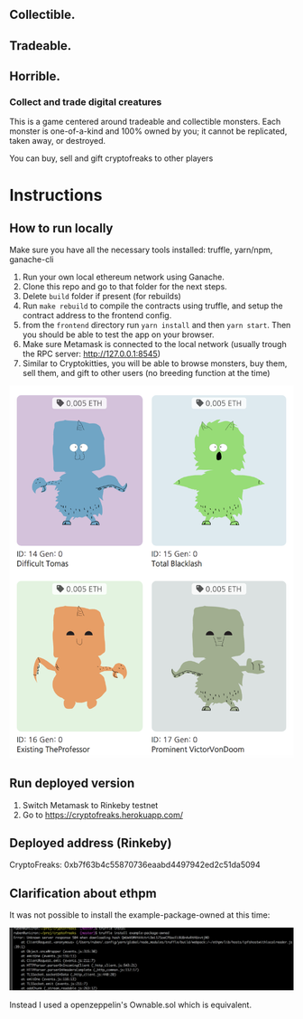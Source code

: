 ## Collectible.
## Tradeable.
## Horrible.

### Collect and trade digital creatures

This is a game centered around tradeable and collectible monsters. 
Each monster is one-of-a-kind and 100% owned by you; it cannot be replicated, taken away, or destroyed.

You can buy, sell and gift cryptofreaks to other players

# Instructions

## How to run locally 

Make sure you have all the necessary tools installed: truffle, yarn/npm, ganache-cli 

1. Run your own local ethereum network using Ganache.
2. Clone this repo and go to that folder for the next steps.
3. Delete `build` folder if present (for rebuilds)
4. Run `make rebuild` to compile the contracts using truffle, and setup the contract address to the frontend config.
5. from the `frontend` directory run `yarn install` and then `yarn start`. Then you should be able to test the app on your browser.
6. Make sure Metamask is connected to the local network (usually trough the RPC server: http://127.0.0.1:8545)
7. Similar to Cryptokitties, you will be able to browse monsters, buy them, sell them, and gift to other users (no breeding function at the time)  

![copy contract address](docs/preview.png)

## Run deployed version 

1. Switch Metamask to Rinkeby testnet
2. Go to https://cryptofreaks.herokuapp.com/

## Deployed address (Rinkeby)
CryptoFreaks: 0xb7f63b4c55870736eaabd4497942ed2c51da5094


## Clarification about ethpm

It was not possible to install the example-package-owned at this time:

![copy contract address](docs/ethpm_error.png)

Instead I used a openzeppelin's Ownable.sol which is equivalent.

